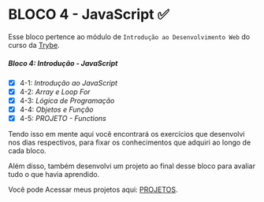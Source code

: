 # BLOCO 4 - JavaScript :white_check_mark:

Esse bloco pertence ao módulo de `Introdução ao Desenvolvimento Web` do curso da [Trybe](https://www.betrybe.com/). 

##### Bloco 4: Introdução - JavaScript

- [X] 4-1: _Introdução ao JavaScript_
- [X] 4-2: _Array e Loop For_
- [X] 4-3: _Lógica de Programação_
- [X] 4-4: _Objetos e Função_
- [X] 4-5: _PROJETO - Functions_

Tendo isso em mente aqui você encontrará os exercícios que desenvolvi nos dias respectivos,
para fixar os conhecimentos que adquiri ao longo de cada bloco. 

Além disso, também desenvolvi um projeto ao final desse bloco para avaliar tudo o que havia aprendido.

Você pode Acessar meus projetos aqui: [PROJETOS](https://github.com/ANDREHORMAN1994/TRYBE-PROJETOS).
